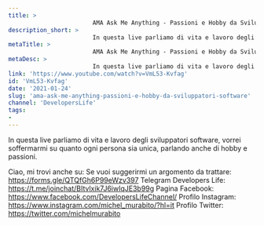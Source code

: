 ```yaml
---
title: > 
                        AMA Ask Me Anything - Passioni e Hobby da Sviluppatori Software
description_short: > 
                        In questa live parliamo di vita e lavoro degli sviluppatori software, vorrei soffermarmi su quanto ogni persona sia unica, parlando ...
metaTitle: > 
                        AMA Ask Me Anything - Passioni e Hobby da Sviluppatori Software
metaDesc: > 
                        In questa live parliamo di vita e lavoro degli sviluppatori software, vorrei soffermarmi su quanto ogni persona sia unica, parlando ...
link: 'https://www.youtube.com/watch?v=VmL53-Kvfag'
id: 'VmL53-Kvfag'
date: '2021-01-24'
slug: 'ama-ask-me-anything-passioni-e-hobby-da-sviluppatori-software'
channel: 'DevelopersLife'
tags: 
- 
---
```

In questa live parliamo di vita e lavoro degli sviluppatori software, vorrei soffermarmi su quanto ogni persona sia unica, parlando anche di hobby e passioni.

Ciao, mi trovi anche su:
Se vuoi suggerirmi un argomento da trattare: https://forms.gle/QTQfGh6P99eWzv397
Telegram Developers Life: https://t.me/joinchat/BItvlxik7J6iwIqJE3b99g
Pagina Facebook: https://www.facebook.com/DevelopersLifeChannel/
Profilo Instagram: https://www.instagram.com/michel_murabito/?hl=it
Profilo Twitter: https://twitter.com/michelmurabito